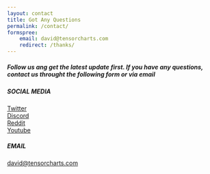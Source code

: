 ```yaml
---
layout: contact
title: Got Any Questions
permalink: /contact/
formspree:
    email: david@tensorcharts.com
    redirect: /thanks/
---
```


##### Follow us ang get the latest update first. If you have any questions, contact us throught the following form or via email 

##### SOCIAL MEDIA
<a target="_blank" href="https://twitter.com/TensorCharts">Twitter</a>
<br>
<a target="_blank" href="https://discord.gg/3uE5Rr7">Discord</a>
<br>
<a target="_blank" href="https://www.reddit.com/r/tensorcharts/">Reddit</a>
<br>
<a target="_blank" href="https://www.youtube.com/watch?v=YZCUMtV8rBU&t=0s&list=PLV2igM-bP06wcjn5J2Msu9nI3VYhvhu6T&index=1">Youtube</a>
<br>

##### EMAIL
<a href="mailto:david@tensorcharts.com">david@tensorcharts.com</a>







